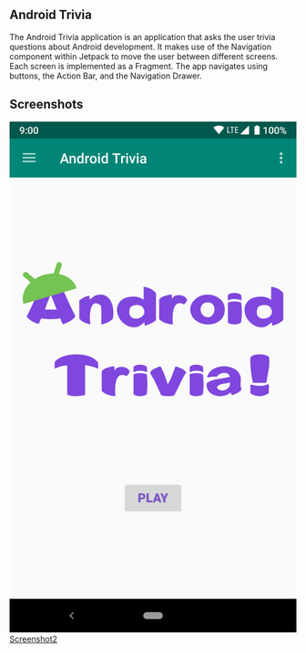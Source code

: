 ## Android Trivia
The Android Trivia application is an application that asks the user trivia questions about Android development.  It makes use of the Navigation component within Jetpack to move the user between different screens.  Each screen is implemented as a Fragment.
The app navigates using buttons, the Action Bar, and the Navigation Drawer.

## Screenshots
![Screenshot1](screenshots/screen_1.png) [Screenshot2](screenshots/screen_2.png)
